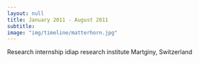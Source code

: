 ```yaml
---
layout: null
title: January 2011 - August 2011
subtitle:
image: "img/timeline/matterhorn.jpg"
---
```

Research internship
idiap research institute
Martginy, Switzerland 
